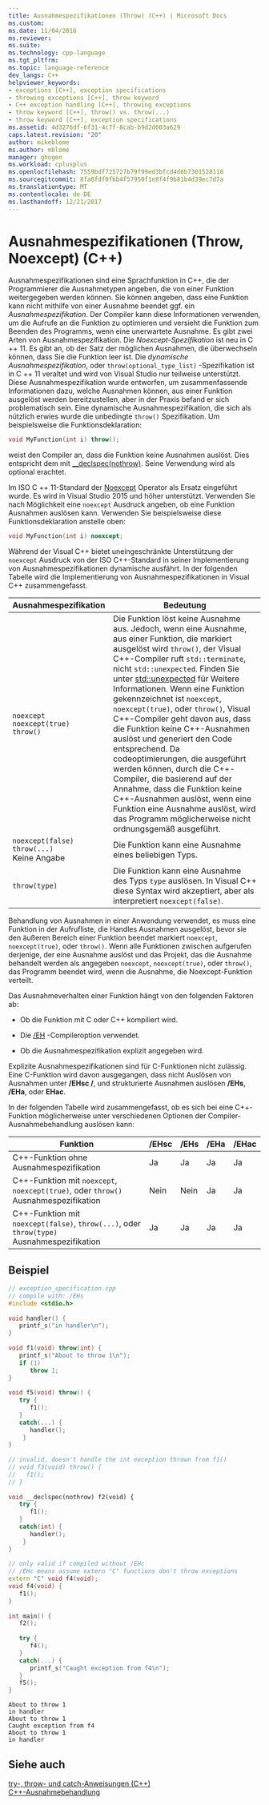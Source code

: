 ```yaml
---
title: Ausnahmespezifikationen (Throw) (C++) | Microsoft Docs
ms.custom: 
ms.date: 11/04/2016
ms.reviewer: 
ms.suite: 
ms.technology: cpp-language
ms.tgt_pltfrm: 
ms.topic: language-reference
dev_langs: C++
helpviewer_keywords:
- exceptions [C++], exception specifications
- throwing exceptions [C++], throw keyword
- C++ exception handling [C++], throwing exceptions
- throw keyword [C++], throw() vs. throw(...)
- throw keyword [C++], exception specifications
ms.assetid: 4d3276df-6f31-4c7f-8cab-b9d2d003a629
caps.latest.revision: "20"
author: mikeblome
ms.author: mblome
manager: ghogen
ms.workload: cplusplus
ms.openlocfilehash: 7559bdf725727b79f99ed3bfcd4d6b7301528110
ms.sourcegitcommit: 8fa8fdf0fbb4f57950f1e8f4f9b81b4d39ec7d7a
ms.translationtype: MT
ms.contentlocale: de-DE
ms.lasthandoff: 12/21/2017
---
```

# <a name="exception-specifications-throw-noexcept-c"></a>Ausnahmespezifikationen (Throw, Noexcept) (C++)
Ausnahmespezifikationen sind eine Sprachfunktion in C++, die der Programmierer die Ausnahmetypen angeben, die von einer Funktion weitergegeben werden können. Sie können angeben, dass eine Funktion kann nicht mithilfe von einer Ausnahme beendet ggf. ein *Ausnahmespezifikation*. Der Compiler kann diese Informationen verwenden, um die Aufrufe an die Funktion zu optimieren und versieht die Funktion zum Beenden des Programms, wenn eine unerwartete Ausnahme. Es gibt zwei Arten von Ausnahmespezifikation. Die *Noexcept-Spezifikation* ist neu in C ++ 11. Es gibt an, ob der Satz der möglichen Ausnahmen, die überwechseln können, dass Sie die Funktion leer ist. Die *dynamische Ausnahmespezifikation*, oder `throw(optional_type_list)` -Spezifikation ist in C ++ 11 veraltet und wird von Visual Studio nur teilweise unterstützt. Diese Ausnahmespezifikation wurde entworfen, um zusammenfassende Informationen dazu, welche Ausnahmen können, aus einer Funktion ausgelöst werden bereitzustellen, aber in der Praxis befand er sich problematisch sein. Eine dynamische Ausnahmespezifikation, die sich als nützlich erwies wurde die unbedingte `throw()` Spezifikation. Um beispielsweise die Funktionsdeklaration:  
  
```cpp  
void MyFunction(int i) throw();  
```  
  
 weist den Compiler an, dass die Funktion keine Ausnahmen auslöst. Dies entspricht dem mit [__declspec(nothrow)](../cpp/nothrow-cpp.md). Seine Verwendung wird als optional erachtet.  
  
Im ISO C ++ 11-Standard der [Noexcept](../cpp/noexcept-cpp.md) Operator als Ersatz eingeführt wurde. Es wird in Visual Studio 2015 und höher unterstützt. Verwenden Sie nach Möglichkeit eine `noexcept` Ausdruck angeben, ob eine Funktion Ausnahmen auslösen kann. Verwenden Sie beispielsweise diese Funktionsdeklaration anstelle oben:  
  
```cpp  
void MyFunction(int i) noexcept;  
```  
  
Während der Visual C++ bietet uneingeschränkte Unterstützung der `noexcept` Ausdruck von der ISO C++-Standard in seiner Implementierung von Ausnahmespezifikationen dynamische ausfährt.  In der folgenden Tabelle wird die Implementierung von Ausnahmespezifikationen in Visual C++ zusammengefasst.  
  
|Ausnahmespezifikation|Bedeutung|  
|-----------------------------|-------------|  
|`noexcept`<br/>`noexcept(true)`<br/>`throw()`|Die Funktion löst keine Ausnahme aus. Jedoch, wenn eine Ausnahme, aus einer Funktion, die markiert ausgelöst wird `throw()`, der Visual C++-Compiler ruft `std::terminate`, nicht `std::unexpected`. Finden Sie unter [std::unexpected](../c-runtime-library/reference/unexpected-crt.md) für Weitere Informationen. Wenn eine Funktion gekennzeichnet ist `noexcept`, `noexcept(true)`, oder `throw()`, Visual C++-Compiler geht davon aus, dass die Funktion keine C++-Ausnahmen auslöst und generiert den Code entsprechend. Da codeoptimierungen, die ausgeführt werden können, durch die C++-Compiler, die basierend auf der Annahme, dass die Funktion keine C++-Ausnahmen auslöst, wenn eine Funktion eine Ausnahme auslöst, wird das Programm möglicherweise nicht ordnungsgemäß ausgeführt.|  
|`noexcept(false)`<br/>`throw(...)`<br/>Keine Angabe|Die Funktion kann eine Ausnahme eines beliebigen Typs.|  
|`throw(type)`|Die Funktion kann eine Ausnahme des Typs `type` auslösen. In Visual C++ diese Syntax wird akzeptiert, aber als interpretiert `noexcept(false)`.|  
  
 Behandlung von Ausnahmen in einer Anwendung verwendet, es muss eine Funktion in der Aufrufliste, die Handles Ausnahmen ausgelöst, bevor sie den äußeren Bereich einer Funktion beendet markiert `noexcept`, `noexcept(true)`, oder `throw()`. Wenn alle Funktionen zwischen aufgerufen derjenige, der eine Ausnahme auslöst und das Projekt, das die Ausnahme behandelt werden als angegeben `noexcept`, `noexcept(true)`, oder `throw()`, das Programm beendet wird, wenn die Ausnahme, die Noexcept-Funktion verteilt.  
  
 Das Ausnahmeverhalten einer Funktion hängt von den folgenden Faktoren ab:  
  
-   Ob die Funktion mit C oder C++ kompiliert wird.  
  
-   Die [/EH](../build/reference/eh-exception-handling-model.md) -Compileroption verwendet.  
  
-   Ob die Ausnahmespezifikation explizit angegeben wird.  
  
 Explizite Ausnahmespezifikationen sind für C-Funktionen nicht zulässig. Eine C-Funktion wird davon ausgegangen, dass nicht Auslösen von Ausnahmen unter **/EHsc /**, und strukturierte Ausnahmen auslösen **/EHs**, **/EHa**, oder **EHac**.  
  
 In der folgenden Tabelle wird zusammengefasst, ob es sich bei eine C++-Funktion möglicherweise unter verschiedenen Optionen der Compiler-Ausnahmebehandlung auslösen kann:  
  
|Funktion|/EHsc|/EHs|/EHa|/EHac|  
|--------------|------------|-----------|-----------|------------|  
|C++-Funktion ohne Ausnahmespezifikation|Ja|Ja|Ja|Ja|  
|C++-Funktion mit `noexcept`, `noexcept(true)`, oder `throw()` Ausnahmespezifikation|Nein|Nein|Ja|Ja|  
|C++-Funktion mit `noexcept(false)`, `throw(...)`, oder `throw(type)` Ausnahmespezifikation|Ja|Ja|Ja|Ja|  
  
## <a name="example"></a>Beispiel  
  
```cpp  
// exception_specification.cpp  
// compile with: /EHs  
#include <stdio.h>  
  
void handler() {  
   printf_s("in handler\n");  
}  
  
void f1(void) throw(int) {  
   printf_s("About to throw 1\n");  
   if (1)  
      throw 1;  
}  
  
void f5(void) throw() {  
   try {  
      f1();  
   }  
   catch(...) {  
      handler();  
    }  
}  
  
// invalid, doesn't handle the int exception thrown from f1()  
// void f3(void) throw() {  
//   f1();  
// }  
  
void __declspec(nothrow) f2(void) {  
   try {  
      f1();  
   }  
   catch(int) {  
      handler();  
    }  
}  
  
// only valid if compiled without /EHc   
// /EHc means assume extern "C" functions don't throw exceptions  
extern "C" void f4(void);  
void f4(void) {  
   f1();  
}  
  
int main() {  
   f2();  
  
   try {  
      f4();  
   }  
   catch(...) {  
      printf_s("Caught exception from f4\n");  
   }  
   f5();  
}  
```  
  
```Output  
About to throw 1  
in handler  
About to throw 1  
Caught exception from f4  
About to throw 1  
in handler  
```  
  
## <a name="see-also"></a>Siehe auch  
 [try-, throw- und catch-Anweisungen (C++)](../cpp/try-throw-and-catch-statements-cpp.md)   
 [C++-Ausnahmebehandlung](../cpp/cpp-exception-handling.md)